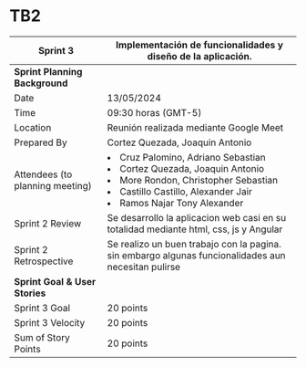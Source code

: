 # TB2

| Sprint 3                         | Implementación de funcionalidades y diseño de la aplicación.                                                                                                         |
|----------------------------------|----------------------------------------------------------------------------------------------------------------------------------------------------------------------|
| **Sprint Planning Background**   |
| Date                             | 13/05/2024                                                                                                                                                           |
| Time                             | 09:30 horas (GMT-5)                                                                                                                                                  |
| Location                         | Reunión realizada mediante Google Meet                                                                                                                               |
| Prepared By                      | Cortez Quezada, Joaquin Antonio                                                                                                                                      |
| Attendees (to planning meeting)  | <li>Cruz Palomino, Adriano Sebastian</li>  <li>Cortez Quezada, Joaquin Antonio</li>	 <li>More Rondon, Christopher Sebastian </li> <li>Castillo Castillo, Alexander Jair </li> <li>Ramos Najar Tony Alexander </li> |
| Sprint 2 Review                  | Se desarrollo la aplicacion web casi en su totalidad mediante html, css, js y Angular                                                                                |
| Sprint 2 Retrospective           | Se realizo un buen trabajo con la pagina. sin embargo algunas funcionalidades aun necesitan pulirse                                                                  |
| **Sprint Goal & User Stories**   |
| Sprint 3 Goal                    | 20 points                                                                                                                                                            |
| Sprint 3 Velocity                | 20 points                                                                                                                                                            |
| Sum of Story Points              | 20 points                                                                                                                                                            |

